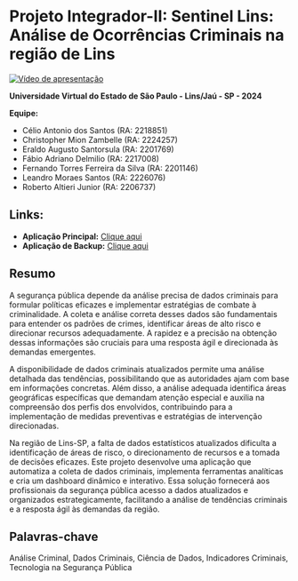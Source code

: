 # Projeto Integrador-II: Sentinel Lins: Análise de Ocorrências Criminais na região de Lins

[![Vídeo de apresentação](https://img.youtube.com/vi/qpsWo8ZKUwM/0.jpg)](https://www.youtube.com/watch?v=qpsWo8ZKUwM)

**Universidade Virtual do Estado de São Paulo - Lins/Jaú - SP - 2024**

**Equipe:**

* Célio Antonio dos Santos (RA: 2218851)
* Christopher Mion Zambelle (RA: 2224257)
* Eraldo Augusto Santorsula (RA: 2201769)
* Fábio Adriano Delmilio (RA: 2217008)
* Fernando Torres Ferreira da Silva (RA: 2201146)
* Leandro Moraes Santos (RA: 2226076)
* Roberto Altieri Junior (RA: 2206737)

## Links:

* **Aplicação Principal:** [Clique aqui](https://apex.oracle.com/pls/apex/r/univesp_pi/sentinellins/dados?session=356461969456)
* **Aplicação de Backup:** [Clique aqui](https://apex.oracle.com/pls/apex/r/univesp_pi/sentinellins/login?session=2207824350135)



## Resumo

A segurança pública depende da análise precisa de dados criminais para formular políticas eficazes e implementar estratégias de combate à criminalidade.  A coleta e análise correta desses dados são fundamentais para entender os padrões de crimes, identificar áreas de alto risco e direcionar recursos adequadamente.  A rapidez e a precisão na obtenção dessas informações são cruciais para uma resposta ágil e direcionada às demandas emergentes.

A disponibilidade de dados criminais atualizados permite uma análise detalhada das tendências, possibilitando que as autoridades ajam com base em informações concretas.  Além disso, a análise adequada identifica áreas geográficas específicas que demandam atenção especial e auxilia na compreensão dos perfis dos envolvidos, contribuindo para a implementação de medidas preventivas e estratégias de intervenção direcionadas.

Na região de Lins-SP, a falta de dados estatísticos atualizados dificulta a identificação de áreas de risco, o direcionamento de recursos e a tomada de decisões eficazes.  Este projeto desenvolve uma aplicação que automatiza a coleta de dados criminais, implementa ferramentas analíticas e cria um dashboard dinâmico e interativo.  Essa solução fornecerá aos profissionais da segurança pública acesso a dados atualizados e organizados estrategicamente, facilitando a análise de tendências criminais e a resposta ágil às demandas da região.


## Palavras-chave

Análise Criminal, Dados Criminais, Ciência de Dados, Indicadores Criminais, Tecnologia na Segurança Pública
